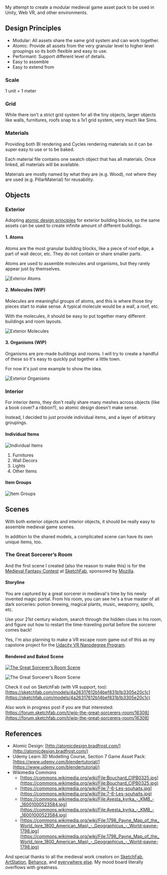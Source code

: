 My attempt to create a modular medieval game asset pack to be used in Unity, Web VR, and other environments.

## Design Principles

* Modular: All assets share the same grid system and can work together.
* Atomic: Provide all assets from the very granular level to higher level groupings so its both flexible and easy to use.
* Performant: Support different level of details.
* Easy to assemble
* Easy to extend from

### Scale

1 unit = 1 meter

### Grid

While there isn't a strict grid system for all the tiny objects, larger objects like walls, furnitures, roofs snap to a 1x1 grid system, very much like Sims.

### Materials

Providing both BI rendering and Cycles rendering materials so it can be super easy to use or to be baked.

Each material file contains one swatch object that has all materials. Once linked, all materials will be available.

Materials are mostly named by what they are (e.g. Wood), not where they are used (e.g. PillarMaterial) for reusability.

## Objects

### Exterior

Adopting [atomic design principles](http://atomicdesign.bradfrost.com/) for exterior building blocks, so the same assets can be used to create infinite amount of different buildings.

#### 1. Atoms

Atoms are the most granular building blocks, like a piece of roof edge, a part of wall decor, etc. They do not contain or share smaller parts.

Atoms are used to assemble molecules and organisms, but they rarely appear just by themselves.

![Exterior Atoms](Exterior/exterior_atoms.png)

#### 2. Molecules (WIP)

Molecules are meaningful groups of atoms, and this is where those tiny pieces start to make sense. A typical molecule would be a wall, a roof, etc.

With the molecules, it should be easy to put together many different buildings and room layouts.

![Exterior Molecules](Exterior/exterior_molecules.png)

#### 3. Organisms (WIP)

Organisms are pre-made buildings and rooms. I will try to create a handful of these so it's easy to quickly put together a little town.

For now it's just one example to show the idea.

![Exterior Organisms](Exterior/exterior_organisms.png)

### Interior

For interior items, they don't really share many meshes across objects (like a book cover? a ribbon?), so atomic design doesn't make sense.

Instead, I decided to just provide individual items, and a layer of arbitrary groupings.

#### Individual Items

![Individual Items](Interior/interior_all.png)

1. Furnitures
2. Wall Decors
3. Lights
4. Other Items

#### Item Groups

![Item Groups](Interior/interior_all_groups.png)

## Scenes

With both exterior objects and interior objects, it should be really easy to assemble medieval game scenes.

In addition to the shared models, a complicated scene can have its own unique items, too.

### The Great Sorcerer’s Room

And the first scene I created (also the reason to make this) is for the [Medieval Fantasy Contest](https://blog.sketchfab.com/real-time-design-challenge-medieval-fantasy/) at [SketchFab](https://sketchfab.com/), sponsored by [Mozilla](https://www.mozilla.org/en-US/).

#### Storyline 

You are captured by a great sorcerer in medieval's time by his newly invented magic portal. From his room, you can see he's a true master of all dark sorceries: potion brewing, magical plants, music, weaponry, spells, etc. 

Use your 21st century wisdom, search through the hidden clues in his room, and figure out how to restart the time-traveling portal before the sorcerer comes back!

Yes, I'm also planning to make a VR escape room game out of this as my capstone project for the [Udacity VR Nanodegree Program](https://www.udacity.com/course/vr-developer-nanodegree--nd017).

#### Rendered and Baked Scene

<a href="https://sketchfab.com/models/4a26317612b14bef831b1b3305e20c1c" target="_blank">
	<img src="Scenes/sorcerer_room/rendered/cy_rendering_1024_3.png" alt="The Great Sorcerer’s Room Scene"/>
</a>

![The Great Sorcerer’s Room Scene](Scenes/sorcerer_room/rendered/cy_rendering_1024_3.png)

Check it out on SketchFab (with VR support, too): 
[https://sketchfab.com/models/4a26317612b14bef831b1b3305e20c1c](https://sketchfab.com/models/4a26317612b14bef831b1b3305e20c1c)

Also work in progress post if you are that interested: <br/>
[https://forum.sketchfab.com/t/wip-the-great-sorcerers-room/16308](https://forum.sketchfab.com/t/wip-the-great-sorcerers-room/16308)

## References

* Atomic Design: [http://atomicdesign.bradfrost.com/](http://atomicdesign.bradfrost.com/)
* Udemy Learn 3D Modelling Course, Section 7 Game Asset Pack: [https://www.udemy.com/blendertutorial/](https://www.udemy.com/blendertutorial/)
* Wikimedia Commons
	* [https://commons.wikimedia.org/wiki/File:Bouchard_CIPB0325.jpg](https://commons.wikimedia.org/wiki/File:Bouchard_CIPB0325.jpg)
	* [https://commons.wikimedia.org/wiki/File:7-6-Les-souhaits.jpg](https://commons.wikimedia.org/wiki/File:7-6-Les-souhaits.jpg)
	* [https://commons.wikimedia.org/wiki/File:Avesta_kyrka_-_KMB_-_16001000523584.jpg](https://commons.wikimedia.org/wiki/File:Avesta_kyrka_-_KMB_-_16001000523584.jpg)
	* [https://commons.wikimedia.org/wiki/File:1798_Payne_Map_of_the_World_(pre_1800_American_Map)_-_Geographicus_-_World-payne-1798.jpg](https://commons.wikimedia.org/wiki/File:1798_Payne_Map_of_the_World_(pre_1800_American_Map)_-_Geographicus_-_World-payne-1798.jpg)

And special thanks to all the medieval work creators on [SketchFab](https://sketchfab.com), [ArtStation](https://www.artstation.com/), [Behance](https://www.behance.net/), and [everywhere else](https://www.pinterest.com/). My mood board literally overflows with greatness.

